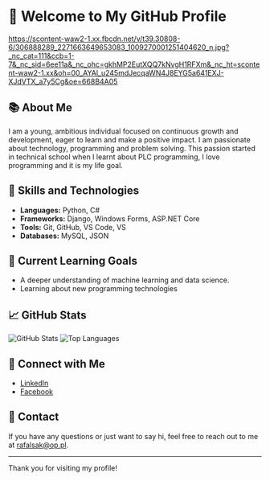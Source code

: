 # 👋 Welcome to My GitHub Profile

https://scontent-waw2-1.xx.fbcdn.net/v/t39.30808-6/306888289_2271663649653083_1009270001251404620_n.jpg?_nc_cat=111&ccb=1-7&_nc_sid=6ee11a&_nc_ohc=gkhMP2EutXQQ7kNvgH1RFXm&_nc_ht=scontent-waw2-1.xx&oh=00_AYAl_u245mdJecqaWN4J8EYG5a641EXJ-XJdVTX_a7y5Cg&oe=668B4A05

## 📚 About Me
I am a young, ambitious individual focused on continuous growth and development, eager to learn and make a positive impact. I am passionate about technology, programming and problem solving. This passion started in technical school when I learnt about PLC programming, I love programming and it is my life goal. 

## 🚀 Skills and Technologies
- **Languages:** Python, C#
- **Frameworks:** Django, Windows Forms, ASP.NET Core
- **Tools:** Git, GitHub, VS Code, VS
- **Databases:** MySQL, JSON

## 🌱 Current Learning Goals
- A deeper understanding of machine learning and data science.
- Learning about new programming technologies 

## 📈 GitHub Stats
![GitHub Stats](https://github-readme-stats.vercel.app/api?username=RafalSa&show_icons=true&theme=radical)
![Top Languages](https://github-readme-stats.vercel.app/api/top-langs/?username=RafalSa&layout=compact&theme=radical)

## 🔗 Connect with Me
- [LinkedIn](https://www.linkedin.com/in/rafa%C5%82-sak-78116b270/)
- [Facebook](https://www.facebook.com/rafaleksak/)

## 📧 Contact
If you have any questions or just want to say hi, feel free to reach out to me at [rafalsak@op.pl](mailto:rafalsak@op.pl).

---

Thank you for visiting my profile!

